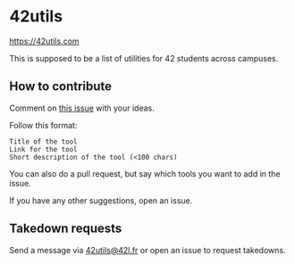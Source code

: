 # 42utils

https://42utils.com

This is supposed to be a list of utilities for 42 students across campuses.

## How to contribute

Comment on [this issue](https://github.com/denisebitca/42utils/issues/1) with your ideas.

Follow this format:

```
Title of the tool
Link for the tool
Short description of the tool (<100 chars)
```

You can also do a pull request, but say which tools you want to add in the issue.

If you have any other suggestions, open an issue.

## Takedown requests

Send a message via 42utils@42l.fr or open an issue to request takedowns.

